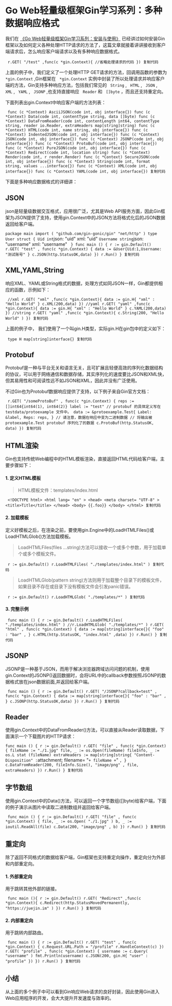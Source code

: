 # Go Web轻量级框架Gin学习系列：多种数据响应格式 #

我们在 [《Go Web轻量级框架Gin学习系列：安装与使用》]( https://juejin.im/post/5cb42cb86fb9a0687a17163d ) 已经讲过如何安装Gin框架以及如何定义各种处理HTTP请求的方法了，这篇文章就接着讲讲接收到客户端请求后，怎么响应客户端请求以及有多种响应数据格式。

` r.GET( "/test" ,func(c *gin.Context){ //省略处理请求的代码 }) 复制代码`

上面的例子中，我们定义了一个处理HTTP GET请求的方法，回调用函数的参数为 ` *gin.Context` ,Gin框架在 ` *gin.Context` 实例中封装了所以处理请求并响应客户端的方法，Gin支持多种响应方法，包括我们常见的 ` String` , ` HTML` , ` JSON` , ` XML` , ` YAML` , ` JSONP` ,也支持直接响应 ` Reader` 和 ` []byte` ，而且还支持重定向。

下面列表出gin.Context中响应客户端的方法列表：

` func (c *Context) AsciiJSON(code int, obj interface{}) func (c *Context) Data(code int, contentType string, data []byte) func (c *Context) DataFromReader(code int, contentLength int64, contentType string, reader io.Reader, extraHeaders map[string]string) func (c *Context) HTML(code int, name string, obj interface{}) func (c *Context) IndentedJSON(code int, obj interface{}) func (c *Context) JSON(code int, obj interface{}) func (c *Context) JSONP(code int, obj interface{}) func (c *Context) ProtoBuf(code int, obj interface{}) func (c *Context) PureJSON(code int, obj interface{}) func (c *Context) Redirect(code int, location string) func (c *Context) Render(code int, r render.Render) func (c *Context) SecureJSON(code int, obj interface{}) func (c *Context) String(code int, format string, values ...interface{}) func (c *Context) XML(code int, obj interface{}) func (c *Context) YAML(code int, obj interface{}) 复制代码`

下面是多种响应数据格式的详细讲：

## JSON ##

json是轻量级数据交互格式，应用很广泛，尤其是Web API服务方面，因此Gin框架为JSON提供了支持，使用gin.Context中的JSON方法将格式化后的JSON数据返回给客户端。

` package main import ( "github.com/gin-gonic/gin" "net/http" ) type User struct { Uid int `json: "uid" xml: "uid" ` Username string `json: "username" xml: "username" ` } func main () { r := gin.Default() r.GET( "test" , func(c *gin.Context) { data := &User{Uid:1,Username: "测试账号" } c.JSON(http.StatusOK,data) }) r.Run() } 复制代码`

## XML,YAML,String ##

响应XML、YAML或String格式的数据，处理方式如同JSON一样，Gin都提供相应的函数，示例如下：

` //xml r.GET( "xml" ,func(c *gin.Context){ data := gin.H{ "xml" : "Hello World" } c.XML(200,data) }) //yaml r.GET( "yaml" ,func(c *gin.Context){ data := gin.H{ "xml" : "Hello World" } c.YAML(200,data) }) //string r.GET( "yaml" ,func(c *gin.Context){ c.String(200, "Hello World" ) }) 复制代码`

上面的例子中， 我们使用了一个叫gin.H类型，实际gin.H在gin包中的定义如下：

` type H map[string]interface{} 复制代码`

## Protobuf ##

Protobuf是一种与平台无关和语言无关，且可扩展且轻便高效的序列化数据结构的协议，可以用于网络通信和数据存储，其实序列化的速度要比JSON和XML快，但其易用性和可阅读性远不如JSON和XML，因此并没有广泛使用。

不过Gin也为Protobuf数据响应提供了支持，以下例子来自Gin官方文档：

` r.GET( "/someProtoBuf" , func(c *gin.Context) { reps := []int64{int64(1), int64(2)} label := "test" // protobuf 的具体定义写在 testdata/protoexample 文件中。 data := &protoexample.Test{ Label: &label, Reps: reps, } // 请注意，数据在响应中变为二进制数据 // 将输出被 protoexample.Test protobuf 序列化了的数据 c.ProtoBuf(http.StatusOK, data) }) 复制代码`

## HTML渲染 ##

Gin也支持传统Web编程中的HTML模板渲染，直接返回HTML代码给客户端，主要步骤如下：

#### 1. 定义HTML模板 ####

> 
> 
> 
> HTML模板文件：templates/index.html
> 
> 

` <!DOCTYPE html> <html lang= "en" > <head> <meta charset= "UTF-8" > <title>Title</title> </head> <body> {{.foo}} </body> </html> 复制代码`

#### 2. 加载模板 ####

定义好模板之后，在渲染之前，要使用gin.Engine中的LoadHTMLFiles()或LoadHTMLGlob()方法加载模板。

> 
> 
> 
> LoadHTMLFiles(files ...string)方法可以接收一个或多个参数，用于加载单个或多个模板文件。
> 
> 

` r := gin.Default() r.LoadHTMLFiles( "./templates/index.html" ) 复制代码`
> 
> 
> 
> LoadHTMLGlob(pattern string)方法则用于加载整个目录下的模板文件，如果目录不存在或目录下没有模板文件会引发panic错误。
> 
> 
> 

` r := gin.Default() r.LoadHTMLGlob( "./templates/*" ) 复制代码`

#### 3. 完整示例 ####

` func main () { r := gin.Default() r.LoadHTMLFiles( "./templates/index.html" ) //r.LoadHTMLGlob( "./templates/*" ) r.GET( "html" , func(c *gin.Context) { data := map[string]interface{}{ "foo" : "bar" , } c.HTML(http.StatusOK, "index.html" ,data) }) r.Run() } 复制代码`

## JSONP ##

JSONP是一种基于JSON，而用于解决浏览器跨域访问问题的机制，使用gin.Context的JSONP()返回数据时，会将URL中的callback参数按照JSONP的数据格式放在json数据前面,并返回给客户端。

` func main () { r := gin.Default() r.GET( "/JSONP?callback=test" , func(c *gin.Context) { data := map[string]interface{}{ "foo" : "bar" , } c.JSONP(http.StatusOK,data) }) r.Run() } 复制代码`

## Reader ##

使用gin.Context中的DataFromReader()方法，可以直接从Reader读取数据，下面演示一个下载图片的HTTP请求：

` func main () { r := gin.Default() r.GET( "file" , func(c *gin.Context) { fileName := "./1.jpg" file, _ := os.Open(fileName) fileInfo, _ := os.L stat (fileName) extraHeaders := map[string]string{ "Content-Disposition" : `attachment; filename= "` + fileName + `" `, } c.DataFromReader(200, fileInfo.Size(), "image/png" , file, extraHeaders) }) r.Run() } 复制代码`

## 字节数组 ##

使用gin.Context中的Data()方法，可以返回一个字节数组([]byte)给客户端，下面的例子演示从图片中读取二进制数组并返回给客户端。

` func main () { r := gin.Default() r.GET( "file" , func(c *gin.Context) { file, _ := os.Open( "./1.jpg" ) b, _ := ioutil.ReadAll(file) c.Data(200, "image/png" , b) }) r.Run() } 复制代码`

## 重定向 ##

除了返回不同格式的数据给客户端，Gin框架也支持重定向操作，重定向分为外部和内部重定向。

#### 1. 外部重定向 ####

用于跳转其他外部的链接。

` func main (){ r := gin.Default() r.GET( "Redirect" ,func(c *gin.Context){ c.Redirect(http.StatusMovedPermanently, "https://juejin.im" ) }) r.Run() } 复制代码`

#### 2. 内部重定向 ####

用于跳转内部路由。

` func main () { r := gin.Default() r.GET( "test" , func(c *gin.Context) { c.Request.URL.Path = "/profile" r.HandleContext(c) }) r.GET( "profile" , func(c *gin.Context) { username := c.Query( "username" ) fmt.Println(username) c.JSON(200, gin.H{ "user" : "profile" }) }) r.Run() } 复制代码`

## 小结 ##

从上面的多个例子中可以看到Gin响应Web请求的良好封装，因此使用Gin进入Web应用程序的开发，会大大提升开发速度与效率的。